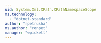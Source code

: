 ```yaml
---
uid: System.Xml.XPath.XPathNamespaceScope
ms.technology: 
  - "dotnet-standard"
author: "rpetrusha"
ms.author: "ronpet"
manager: "wpickett"
---
```

